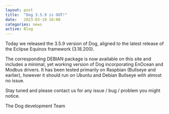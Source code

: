 ```yaml
---
layout: post
title:  "Dog 3.5.9 is OUT!"
date:   2023-03-19 10:00
categories: news
active: Blog
---
```

Today we released the 3.5.9 version of Dog, aligned to the latest release of the Eclipse Equinox framework (3.18.200).

The corresponding DEBIAN package is now available on this site and includes a minimal, 
yet working version of Dog incorporating EnOcean and Modbus drivers. 
It has been tested primarily on Raspbian (Bullseye and earlier), 
however it should run on Ubuntu and Debian Bullseye with almost no issue.

Stay tuned and please contact us for any issue / bug / problem you might notice. 

The Dog development Team

